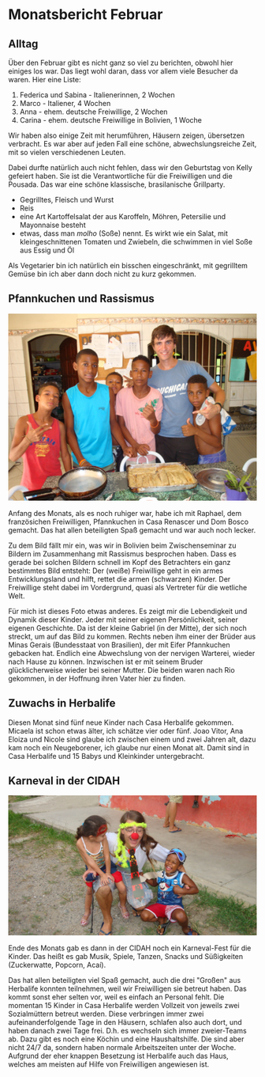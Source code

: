 # Monatsbericht Februar #

## Alltag ##

Über den Februar gibt es nicht ganz so viel zu berichten, obwohl hier einiges los war. Das liegt wohl daran, dass vor allem viele Besucher da waren. Hier eine Liste:

1. Federica und Sabina - Italienerinnen, 2 Wochen
2. Marco - Italiener, 4 Wochen
3. Anna - ehem. deutsche Freiwillige, 2 Wochen
4. Carina - ehem. deutsche Freiwillige in Bolivien, 1 Woche

Wir haben also einige Zeit mit herumführen, Häusern zeigen, übersetzen verbracht. Es war aber auf jeden Fall eine schöne, abwechslungsreiche Zeit, mit so vielen verschiedenen Leuten.

Dabei durfte natürlich auch nicht fehlen, dass wir den Geburtstag von Kelly gefeiert haben. Sie ist die Verantwortliche für die Freiwilligen und die Pousada. Das war eine schöne klassische, brasilanische Grillparty. 

* Gegrilltes, Fleisch und Wurst
* Reis
* eine Art Kartoffelsalat der aus Karoffeln, Möhren, Petersilie und Mayonnaise besteht
* etwas, dass man *molho* (Soße) nennt. Es wirkt wie ein Salat, mit kleingeschnittenen Tomaten und Zwiebeln, die schwimmen in viel Soße aus Essig und Öl

Als Vegetarier bin ich natürlich ein bisschen eingeschränkt, mit gegrilltem Gemüse bin ich aber dann doch nicht zu kurz gekommen.

## Pfannkuchen und Rassismus ##

![Gruppenbild nach dem Pfannkuchenmachen](images/pfannkuchen.jpg)

Anfang des Monats, als es noch ruhiger war, habe ich mit Raphael, dem französichen Freiwilligen, Pfannkuchen in Casa Renascer und Dom Bosco gemacht. Das hat allen beteiligten Spaß gemacht und war auch noch lecker.

Zu dem Bild fällt mir ein, was wir in Bolivien beim Zwischenseminar zu Bildern im Zusammenhang mit Rassismus besprochen haben. Dass es gerade bei solchen Bildern schnell im Kopf des Betrachters ein ganz bestimmtes Bild entsteht: Der (weiße) Freiwillige geht in ein armes Entwicklungsland und hilft, rettet die armen (schwarzen) Kinder. Der Freiwillige steht dabei im Vordergrund, quasi als Vertreter für die wetliche Welt.

Für mich ist dieses Foto etwas anderes. Es zeigt mir die Lebendigkeit und Dynamik dieser Kinder. Jeder mit seiner eigenen Persönlichkeit, seiner eigenen Geschichte. Da ist der kleine Gabriel (in der Mitte), der sich noch streckt, um auf das Bild zu kommen. Rechts neben ihm einer der Brüder aus Minas Gerais (Bundesstaat von Brasilien), der mit Eifer Pfannkuchen gebacken hat. Endlich eine Abwechslung von der nervigen Warterei, wieder nach Hause zu können. Inzwischen ist er mit seinem Bruder glücklicherweise wieder bei seiner Mutter. Die beiden waren nach Rio gekommen, in der Hoffnung ihren Vater hier zu finden.

## Zuwachs in Herbalife ##

Diesen Monat sind fünf neue Kinder nach Casa Herbalife gekommen. Micaela ist schon etwas älter, ich schätze vier oder fünf. Joao Vitor, Ana Eloiza und Nicole sind glaube ich zwischen einem und zwei Jahren alt, dazu kam noch ein Neugeborener, ich glaube nur einen Monat alt. Damit sind in Casa Herbalife und 15 Babys und Kleinkinder untergebracht.

## Karneval in der CIDAH ##

![Ich mit Eduardo und Micaela](images/carnaval_cidah.jpg)

Ende des Monats gab es dann in der CIDAH noch ein Karneval-Fest für die Kinder. Das heißt es gab Musik, Spiele, Tanzen, Snacks und Süßigkeiten (Zuckerwatte, Popcorn, Acaí).

Das hat allen beteiligten viel Spaß gemacht, auch die drei "Großen" aus Herbalife konnten teilnehmen, weil wir Freiwilligen sie betreut haben. Das kommt sonst eher selten vor, weil es einfach an Personal fehlt. Die momentan 15 Kinder in Casa Herbalife werden Vollzeit von jeweils zwei Sozialmüttern betreut werden. Diese verbringen immer zwei aufeinanderfolgende Tage in den Häusern, schlafen also auch dort, und haben danach zwei Tage frei. D.h. es wechseln sich immer zweier-Teams ab. Dazu gibt es noch eine Köchin und eine Haushaltshilfe. Die sind aber nicht 24/7 da, sondern haben normale Arbeitszeiten unter der Woche. Aufgrund der eher knappen Besetzung ist Herbalife auch das Haus, welches am meisten auf Hilfe von Freiwilligen angewiesen ist.
